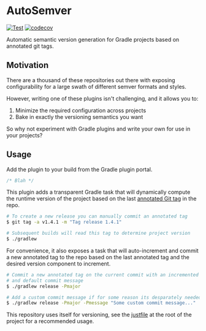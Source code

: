 # AutoSemver

[![Test](https://github.com/stellarsunset/auto-semver/actions/workflows/test.yaml/badge.svg)](https://github.com/stellarsunset/auto-semver/actions/workflows/test.yaml)
[![codecov](https://codecov.io/gh/stellarsunset/auto-semver/graph/badge.svg?token=2SZ6MJxyXA)](https://codecov.io/gh/stellarsunset/auto-semver)

Automatic semantic version generation for Gradle projects based on annotated git tags.

## Motivation

There are a thousand of these repositories out there with exposing configurability for a large swath of different semver
formats and styles.

However, writing one of these plugins isn't challenging, and it allows you to:

1. Minimize the required configuration across projects
2. Bake in exactly the versioning semantics you want

So why not experiment with Gradle plugins and write your own for use in your projects?

## Usage

Add the plugin to your build from the Gradle plugin portal.

```kotlin
/* Blah */
```

This plugin adds a transparent Gradle task that will dynamically compute the runtime version of the project based on the
last [annotated Git tag](https://git-scm.com/book/en/v2/Git-Basics-Tagging) in the repo.

```bash
# To create a new release you can manually commit an annotated tag 
$ git tag -a v1.4.1 -m "Tag release 1.4.1"

# Subsequent builds will read this tag to determine project version
$ ./gradlew 
```

For convenience, it also exposes a task that will auto-increment and commit a new annotated tag to the repo based on the
last annotated tag and the desired version component to increment.

```bash
# Commit a new annotated tag on the current commit with an incremented major release version 
# and default commit message
$ ./gradlew release -Pmajor

# Add a custom commit message if for some reason its desparately needed...
$ ./gradlew release -Pmajor -Pmessage "Some custom commit message..."
```

This repository uses itself for versioning, see the [justfile](./justfile) at the root of the project for a recommended
usage.